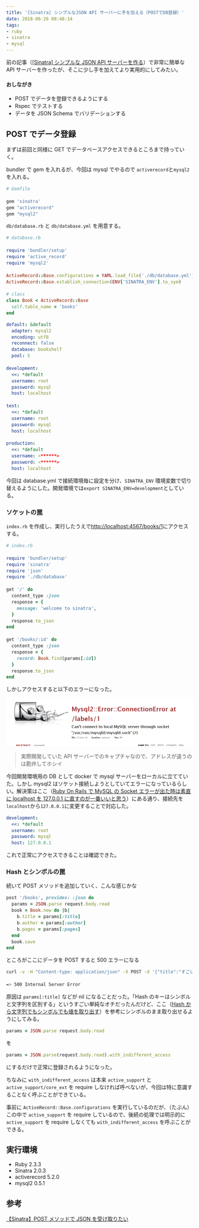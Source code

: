 ```yaml
---
title: '[Sinatra] シンプルなJSON API サーバーに手を加える（POSTでDB登録）'
date: 2018-06-26 08:48:14
tags:
- ruby
- sinatra
- mysql
---
```


前の記事（[[Sinatra] シンプルな JSON API サーバーを作る](https://t-kojima.github.io/2018/06/18/0015-sinatra-simple-json-api/)）で非常に簡単な API サーバーを作ったが、そこに少し手を加えてより実用的にしてみたい。

#### おしながき

- POST でデータを登録できるようにする
- Rspec でテストする
- データを JSON Schema でバリデーションする

<!-- more -->

## POST でデータ登録

まずは前回と同様に GET でデータベースアクセスできるところまで持っていく。

bundler で gem を入れるが、今回は mysql でやるので `activerecord`と`mysql2`を入れる。

```rb
# Gemfile

gem 'sinatra'
gem "activerecord"
gem "mysql2"
```

`db/database.rb` と `db/database.yml` を用意する。

```rb
# database.rb

require 'bundler/setup'
require 'active_record'
require 'mysql2'

ActiveRecord::Base.configurations = YAML.load_file('./db/database.yml')
ActiveRecord::Base.establish_connection(ENV['SINATRA_ENV'].to_sym)

# class
class Book < ActiveRecord::Base
  self.table_name = 'books'
end
```

```yml
default: &default
  adapter: mysql2
  encoding: utf8
  reconnect: false
  database: bookshelf
  pool: 5

development:
  <<: *default
  username: root
  password: mysql
  host: localhost

test:
  <<: *default
  username: root
  password: mysql
  host: localhost

production:
  <<: *default
  username: <******>
  password: <******>
  host: localhost
```

今回は database.yml で接続環境毎に設定を分け、`SINATRA_ENV` 環境変数で切り替えるようにした。開発環境では`export SINATRA_ENV=development`としている。

### ソケットの罠

`index.rb` を作成し、実行したうえで[http://localhost:4567/books/1](http://localhost:4567/books/1)にアクセスする。

```rb
# index.rb

require 'bundler/setup'
require 'sinatra'
require 'json'
require './db/database'

get '/' do
  content_type :json
  response = {
    message: 'welcome to sinatra',
  }
  response.to_json
end

get '/books/:id' do
  content_type :json
  response = {
    record: Book.find(params[:id])
  }
  response.to_json
end
```

しかしアクセスすると以下のエラーになった。

![Mysql2::Error::ConnectionErrorが発生した](/images/20-01.png)

> 実際開発していた API サーバーでのキャプチャなので、アドレスが違うのは勘弁してホシイ

今回開発環境用の DB として docker で mysql サーバーをローカルに立てていた。しかし mysql2 はソケット接続しようとしていてエラーになっているらしい。解決策はここ（[Ruby On Rails で MySQL の Socket エラーが出た時は素直に localhost を 127.0.0.1 に直すのが一番いいと思う](https://qiita.com/benzookapi/items/07b658700a53155a6263)）にある通り、接続先を`localhost`から`127.0.0.1`に変更することで対応した。

```yml
development:
  <<: *default
  username: root
  password: mysql
  host: 127.0.0.1
```

これで正常にアクセスできることは確認できた。

### Hash とシンボルの罠

続いて POST メソッドを追加していく、こんな感じかな

```rb
post '/books', provides: :json do
  params = JSON.parse request.body.read
  book = Book.new do |b|
    b.title = params[:title]
    b.author = params[:author]
    b.pages = params[:pages]
  end
  book.save
end
```

ところがここにデータを POST すると 500 エラーになる

```bash
curl -v -H "Content-type: application/json" -X POST -d '{"title":"すごいHaskellたのしく学ぼう!","author":"Miran Lipovaca","pages":391}' http://localhost:4567/books/

=> 500 Internal Server Error
```

原因は `params[:title]` などが nil になることだった。「Hash のキーはシンボルと文字列を区別する」というすごい単純なオチだったんだけど、ここ（[Hash から文字列でもシンボルでも値を取り出す](https://qiita.com/QUANON/items/169c73425a6bc50dee51)）を参考にシンボルのまま取り出せるようにしてみる。

```rb
params = JSON.parse request.body.read
```

を

```rb
params = JSON.parse(request.body.read).with_indifferent_access
```

にするだけで正常に登録されるようになった。

ちなみに `with_indifferent_access` は本来 `active_support` と `active_support/core_ext` を require しなければ呼べないが、今回は特に意識することなく呼ぶことができている。

事前に `ActiveRecord::Base.configurations` を実行しているのだが、（たぶん）この中で `active_support` を require しているので、後続の処理では明示的に `active_support` を require しなくても `with_indifferent_access` を呼ぶことができる。

## 実行環境

- Ruby 2.3.3
- Sinatra 2.0.3
- activerecord 5.2.0
- mysql2 0.5.1

## 参考

[【Sinatra】POST メソッドで JSON を受け取りたい](https://qiita.com/izumin5210/items/caf66ece1f67a0fd6a4c)
